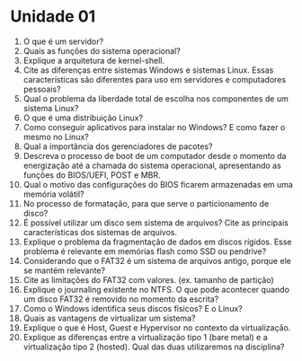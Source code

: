 # Unidade 01

1. O que é um servidor?
1. Quais as funções do sistema operacional?
1. Explique a arquitetura de kernel-shell.
1. Cite as diferenças entre sistemas Windows e sistemas Linux. Essas características são diferentes para uso em servidores e computadores pessoais?
1. Qual o problema da liberdade total de escolha nos componentes de um sistema Linux?
1. O que é uma distribuição Linux?
1. Como conseguir aplicativos para instalar no Windows? E como fazer o mesmo no Linux?
1. Qual a importância dos gerenciadores de pacotes?
1. Descreva o processo de boot de um computador desde o momento da energização até a chamada do sistema operacional, apresentando as funções do BIOS/UEFI, POST e MBR.
1. Qual o motivo das configurações do BIOS ficarem armazenadas em uma memória volátil?
1. No processo de formatação, para que serve o particionamento de disco?
1. É possível utilizar um disco sem sistema de arquivos? Cite as principais características dos sistemas de arquivos.
1. Explique o problema da fragmentação de dados em discos rígidos. Esse problema é relevante em memórias flash como SSD ou pendrive?
1. Considerando que o FAT32 é um sistema de arquivos antigo, porque ele se mantém relevante?
1. Cite as limitações do FAT32 com valores. (ex. tamanho de partição)
1. Explique o journaling existente no NTFS. O que pode acontecer quando um disco FAT32 é removido no momento da escrita?
1. Como o Windows identifica seus discos físicos? E o Linux?
1. Quais as vantagens de virtualizar um sistema?
1. Explique o que é Host, Guest e Hypervisor no contexto da virtualização.
1. Explique as diferenças entre a virtualização tipo 1 (bare metal) e a virtualização tipo 2 (hosted). Qual das duas utilizaremos na disciplina?

